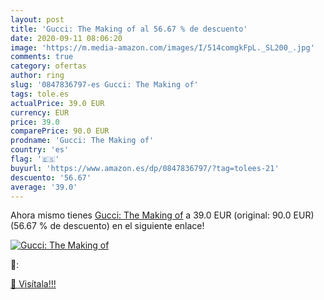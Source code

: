 ```yaml
---
layout: post
title: 'Gucci: The Making of al 56.67 % de descuento'
date: 2020-09-11 08:06:20
image: 'https://m.media-amazon.com/images/I/514comgkFpL._SL200_.jpg'
comments: true
category: ofertas
author: ring
slug: '0847836797-es Gucci: The Making of'
tags: tole.es
actualPrice: 39.0 EUR
currency: EUR
price: 39.0
comparePrice: 90.0 EUR
prodname: 'Gucci: The Making of'
country: 'es'
flag: '🇪🇸'
buyurl: 'https://www.amazon.es/dp/0847836797/?tag=tolees-21'
descuento: '56.67'
average: '39.0'
---
```


Ahora mismo tienes [Gucci: The Making of](https://www.amazon.es/dp/0847836797/?tag=tolees-21) a 39.0 EUR (original: 90.0 EUR) (56.67 %  de descuento) en el siguiente enlace!

[![Gucci: The Making of](https://m.media-amazon.com/images/I/514comgkFpL._SL200_.jpg)](https://www.amazon.es/dp/0847836797/?tag=tolees-21)

🔎:


[🛒 Visítala!!!](https://www.amazon.es/dp/0847836797/?tag=tolees-21)
